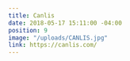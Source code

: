 ```yaml
---
title: Canlis
date: 2018-05-17 15:11:00 -04:00
position: 9
image: "/uploads/CANLIS.jpg"
link: https://canlis.com/
---
```


